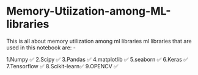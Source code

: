 # Memory-Utiization-among-ML-libraries
This is all about memory utilization among ml libraries
ml libraries that are used in this notebook are: - <p>1.Numpy ✅ 
2.Scipy ✅ 
3.Pandas ✅ 
4.matplotlib ✅ 
5.seaborn ✅ 
6.Keras ✅ 
7.Tensorflow ✅ 
8.Scikit-learn✅ 
9.OPENCV ✅ </p>
